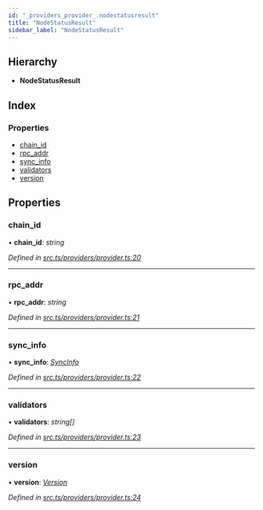 ```yaml
---
id: "_providers_provider_.nodestatusresult"
title: "NodeStatusResult"
sidebar_label: "NodeStatusResult"
---
```


## Hierarchy

* **NodeStatusResult**

## Index

### Properties

* [chain_id](_providers_provider_.nodestatusresult.md#chain_id)
* [rpc_addr](_providers_provider_.nodestatusresult.md#rpc_addr)
* [sync_info](_providers_provider_.nodestatusresult.md#sync_info)
* [validators](_providers_provider_.nodestatusresult.md#validators)
* [version](_providers_provider_.nodestatusresult.md#version)

## Properties

###  chain_id

• **chain_id**: *string*

*Defined in [src.ts/providers/provider.ts:20](https://github.com/nearprotocol/nearlib/blob/476d416/src.ts/providers/provider.ts#L20)*

___

###  rpc_addr

• **rpc_addr**: *string*

*Defined in [src.ts/providers/provider.ts:21](https://github.com/nearprotocol/nearlib/blob/476d416/src.ts/providers/provider.ts#L21)*

___

###  sync_info

• **sync_info**: *[SyncInfo](_providers_provider_.syncinfo.md)*

*Defined in [src.ts/providers/provider.ts:22](https://github.com/nearprotocol/nearlib/blob/476d416/src.ts/providers/provider.ts#L22)*

___

###  validators

• **validators**: *string[]*

*Defined in [src.ts/providers/provider.ts:23](https://github.com/nearprotocol/nearlib/blob/476d416/src.ts/providers/provider.ts#L23)*

___

###  version

• **version**: *[Version](_providers_provider_.version.md)*

*Defined in [src.ts/providers/provider.ts:24](https://github.com/nearprotocol/nearlib/blob/476d416/src.ts/providers/provider.ts#L24)*
